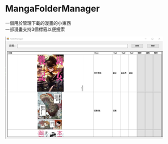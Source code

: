 # MangaFolderManager
一個用於管理下載的漫畫的小東西  
一部漫畫支持3個標籤以便搜索  

![image](https://github.com/iron980018/MangaFolderManager/blob/master/1701538984467.jpg)
